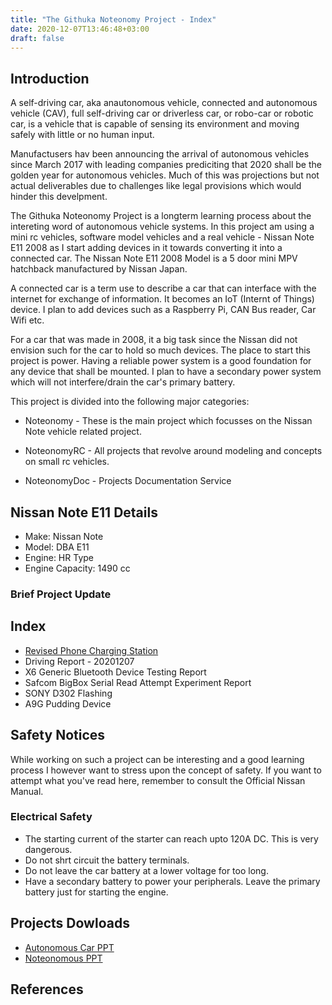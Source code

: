 ```yaml
---
title: "The Githuka Noteonomy Project - Index"
date: 2020-12-07T13:46:48+03:00
draft: false
---
```

## Introduction

A self-driving car, aka anautonomous vehicle, connected and autonomous vehicle (CAV), full self-driving car or driverless car, 
or robo-car or robotic car, is a vehicle that is capable of sensing its environment and moving safely with little or no human input.

Manufactusers hav been announcing the arrival of autonomous vehicles since March 2017 with leading companies prediciting that
2020 shall be the golden year for autonomous vehicles. Much of this was projections but not actual deliverables due to
challenges like legal provisions which would hinder this develpment.


The Githuka Noteonomy Project is a longterm learning process about the intereting word of autonomous vehicle systems.
In this project am using a mini rc vehicles, software model vehicles and a real vehicle - Nissan Note E11 2008 as I start adding devices 
in it towards converting it into a connected car. The Nissan Note E11 2008 Model is a 5 door mini MPV hatchback manufactured by Nissan Japan. 

A connected car is a term use to describe a car that can interface with the internet for exchange of information. It becomes
an IoT (Internt of Things) device. I plan to add devices such as a Raspberry Pi, CAN Bus reader, Car Wifi etc.

For a car that was made in 2008, it a big task since the Nissan did not envision such for the car to hold so much devices. The place to start this 
project is power. Having a reliable power system is a good foundation for any device that shall be mounted. I plan to have a secondary power system
which will not interfere/drain the car's primary battery.

This project is divided into the following major categories:

* Noteonomy - These is the main project which focusses on the Nissan Note vehicle related project.

* NoteonomyRC - All projects that revolve around modeling and concepts on small rc vehicles.

* NoteonomyDoc - Projects Documentation Service

## Nissan Note E11 Details

* Make: Nissan Note
* Model: DBA E11
* Engine: HR Type
* Engine Capacity: 1490 cc

### Brief Project Update

## Index

* [Revised Phone Charging Station](https://www.githuka.com/posts/note_phone_charging)
* Driving Report - 20201207
* X6 Generic Bluetooth Device Testing Report
* Safcom BigBox Serial Read Attempt Experiment Report
* SONY D302 Flashing
* A9G Pudding Device

## Safety Notices

While working on such a project can be interesting and a good learning process
I however want to stress upon the concept of safety. If you want to attempt what
you've read here, remember to consult the Official Nissan Manual.

### Electrical Safety

* The starting current of the starter can reach upto 120A DC. This is very dangerous.
* Do not shrt circuit the battery terminals.
* Do not leave the car battery at a lower voltage for too long.
* Have a secondary battery to power your peripherals. Leave the primary battery just for starting the engine.

## Projects Dowloads

* [Autonomous Car PPT](https://www.githuka.com/files/autonomous_car_ppt_pdf.pdf)
* [Noteonomous PPT](https://www.githuka.com/files/noteonomous.pdf)

## References


